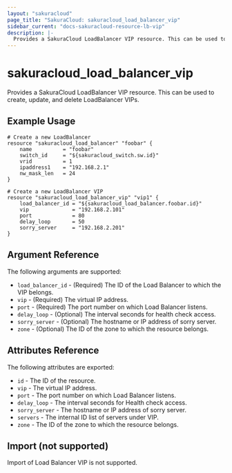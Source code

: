 ```yaml
---
layout: "sakuracloud"
page_title: "SakuraCloud: sakuracloud_load_balancer_vip"
sidebar_current: "docs-sakuracloud-resource-lb-vip"
description: |-
  Provides a SakuraCloud LoadBalancer VIP resource. This can be used to create, update, and delete LoadBalancer VIPs.
---
```


# sakuracloud\_load\_balancer\_vip

Provides a SakuraCloud LoadBalancer VIP resource. This can be used to create, update, and delete LoadBalancer VIPs.

## Example Usage

```hcl
# Create a new LoadBalancer
resource "sakuracloud_load_balancer" "foobar" {
    name          = "foobar"
    switch_id     = "${sakuracloud_switch.sw.id}"
    vrid          = 1
    ipaddress1    = "192.168.2.1"
    nw_mask_len   = 24
}

# Create a new LoadBalancer VIP
resource "sakuracloud_load_balancer_vip" "vip1" {
    load_balancer_id = "${sakuracloud_load_balancer.foobar.id}"
    vip              = "192.168.2.101"
    port             = 80
    delay_loop       = 50
    sorry_server     = "192.168.2.201"
}
```

## Argument Reference

The following arguments are supported:

* `load_balancer_id` - (Required) The ID of the Load Balancer to which the VIP belongs.
* `vip` - (Required) The virtual IP address.
* `port` - (Required) The port number on which Load Balancer listens.
* `delay_loop` - (Optional) The interval seconds for health check access.
* `sorry_server` - (Optional) The hostname or IP address of sorry server.
* `zone` - (Optional) The ID of the zone to which the resource belongs.

## Attributes Reference

The following attributes are exported:

* `id` - The ID of the resource.
* `vip` - The virtual IP address.
* `port` - The port number on which Load Balancer listens.
* `delay_loop` - The interval seconds for Health check access.
* `sorry_server` - The hostname or IP address of sorry server.
* `servers` - The internal ID list of servers under VIP.
* `zone` - The ID of the zone to which the resource belongs.


## Import (not supported)

Import of Load Balancer VIP is not supported.

